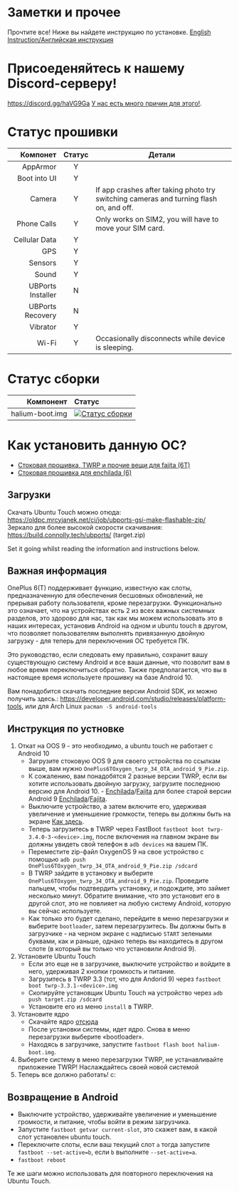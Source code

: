 # Заметки и прочее

Прочтите все! Ниже вы найдете инструкцию по установке.
[English Instruction/Английская инструкция](https://github.com/ubports-oneplus6/documentation/blob/master/README.md)
# Присоеденяйтесь к нашему Discord-серверу!

https://discord.gg/haVG9Ga [У нас есть много причин для этого!](https://imgur.com/a/WM9ZNDc).

# Статус прошивки

|         Компонет | Статус | Детали            |
|------------------:|:------:|--------------------|
|          AppArmor |    Y   |                    |
|      Boot into UI |    Y   |                    |
|            Camera |    Y   | If app crashes after taking photo try switching cameras and turning flash on, and off. |
|       Phone Calls |    Y   |  Only works on SIM2, you will have to move your SIM card. |
|     Cellular Data |    Y   |                    |
|               GPS |    Y   |                    |
|           Sensors |    Y   |                    |
|             Sound |    Y   |                    |
| UBPorts Installer |    N   |                    |
|  UBPorts Recovery |    N   |                    |
|          Vibrator |    Y   |                    |
|             Wi-Fi |    Y   | Occasionally disconnects while device is sleeping. |

# Статус сборки

|         Компонент | Статус |
|------------------:|:-------|
|   halium-boot.img | [![Статус сборки](https://oldpc.mrcyjanek.net:443/ci/job/ubports-oneplus6-android_kernel_oneplus_sdm845/badge/icon)](https://oldpc.mrcyjanek.net:443/ci/job/ubports-oneplus6-android_kernel_oneplus_sdm845/) |

# Как установить данную ОС?

 * [Стоковая прошивка, TWRP и прочие вещи для fajita (6T)](https://oldpc.mrcyjanek.net/files/all/Documents/Porting/fajita)
 * [Стоковая прошивка для enchilada (6)](https://oldpc.mrcyjanek.net/files/all/Documents/Porting/enchilada)

## Загрузки
Скачать Ubuntu Touch можно отюда: https://oldpc.mrcyjanek.net/ci/job/ubports-gsi-make-flashable-zip/
Зеркало для более высокой скорости скачивания: https://build.connolly.tech/ubports/ (target.zip)

Set it going whilst reading the information and instructions below.

## Важная информация

OnePlus 6(T) поддерживает функцию, известную как слоты, предназначенную для обеспечения бесшовных обновлений, не прерывая работу пользователя, кроме перезагрузки. Функционально это означает, что на устройствах есть 2 из всех важных системных разделов, это здорово для нас, так как мы можем использовать это в наших интересах, установив Android на одном и ubuntu touch в другом, что позволяет пользователям выполнять привязанную двойную загрузку - для теперь для переключения ОС требуется ПК.

Это руководство, если следовать ему правильно, сохранит вашу существующую систему Android и все ваши данные, что позволит вам в любое время переключиться обратно. Также предполагается, что вы в настоящее время используете прошивку на базе Android 10.

Вам понадобится скачать последние версии Android SDK, их можно получить здесь.: https://developer.android.com/studio/releases/platform-tools, или для Arch Linux `pacman -S android-tools`

## Инструкция по устновке

1. Откат на OOS 9 - это необходимо, а ubuntu touch не работает с Android 10
    * Загрузите стоковую OOS 9 для своего устройства по ссылкам выше, вам нужно `OnePlus6TOxygen_twrp_34_OTA_android_9_Pie.zip`.
    * К сожалению, вам понадобятся 2 разные версии TWRP, если вы хотите использовать двойную загрузку, загрузите последнюю версию для Android 10. - [Enchilada](https://eu.dl.twrp.me/enchilada/twrp-3.4.0-3-enchilada.img.html)/[Fajita](https://dl.twrp.me/fajita/twrp-3.4.0-1-fajita.img.html) для более старой версии Android 9 [Enchilada](https://eu.dl.twrp.me/enchilada/twrp-3.3.1-2-enchilada.img.html)/[Fajita](https://dl.twrp.me/fajita/twrp-3.3.1-1-fajita.img.html).
    * Выключите устройство, а затем включите его, удерживая увеличение и уменьшение громкости, теперь вы должны быть на экране [Как здесь](https://gist.github.com/Jim-Bar/a74dc9f45d049340c2a8576f2bdef701#file-oneplus_6_bootloader-jpg).
    * Теперь загрузитесь в TWRP через FastBoot `fastboot boot twrp-3.4.0-3-<device>.img`, после включения на главном экране вы должны увидеть свой телефон в `adb devices` на вашем ПК.
    * Переместите zip-файл OxygenOS 9 на свое устройство с помощью `adb push OnePlus6TOxygen_twrp_34_OTA_android_9_Pie.zip /sdcard`
    * В TWRP зайдите в установку и выберите `OnePlus6TOxygen_twrp_34_OTA_android_9_Pie.zip`. Проведите пальцем, чтобы подтвердить установку, и подождите, это займет несколько минут. Обратите внимание, что это установит его в другой слот, это не повлияет на любую систему Android, которую вы сейчас используете.
    * Как только это будет сделано, перейдите в меню перезагрузки и выберите `bootloader`, затем перезагрузитесь. Вы должны быть в загрузчике - на черном экране с надписью `START` зелеными буквами, как и раньше, однако теперь вы находитесь в другом слоте (в который вы только что установили Android 9).
2. Установите Ubuntu Touch
    * Если это еще не в загрузчике, выключите устройство и войдите в него, удерживая 2 кнопки громкость и питание.
    * Загрузитесь в TWRP 3.3 (тот, что для Andorid 9) через `fastboot boot twrp-3.3.1-<device>.img`
    * Скопируйте установщик Ubuntu Touch на устройство через `adb push target.zip /sdcard`
    * Установите его из меню `install` в TWRP.
3. Установите ядро
    * Скачайте ядро [отсюда](https://mrcyjanek.net/ci/job/ubports-oneplus6-android_kernel_oneplus_sdm845/)
    * После установки системы, идет ядро. Снова в меню перезагрузки выберите «bootloader».
    * Находясь в загрузчике, запустите `fastboot flash boot halium-boot.img`.
4. Выберите систему в меню перезагрузки TWRP, не устанавливайте приложение TWRP!
Наслаждайтесь своей новой системой
1734895. Теперь все должно работать! c:

## Возвращение в Android
* Выключите устройство, удерживайте увеличение и уменьшение громкости, и питание, чтобы войти в режим загрузчика.
* Запустите `fastboot getvar current-slot`, это скажет вам, в какой слот установлен ubuntu touch.
* Переключите слоты, если ваш текущий слот `a` тогда запустите `fastboot --set-active=b`, если `b` выполните `--set-active=a`.
* `fastboot reboot`

Те же шаги можно использовать для повторного переключения на Ubuntu Touch.
